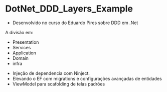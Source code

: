 # DotNet_DDD_Layers_Example
- Desenvolvido no curso do Eduardo Pires sobre DDD em .Net

A divisão em:
- Presentation
- Services
- Application
- Domain
- infra

+ Injeção de dependencia com Ninject.
+ Elevando o EF com migrations e configurações avançadas de entidades
+ ViewModel para scafolding de telas padrões
